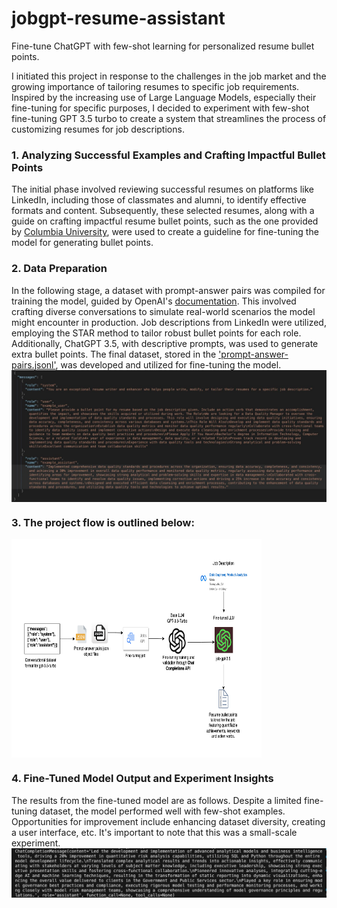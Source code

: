 # jobgpt-resume-assistant
Fine-tune ChatGPT with few-shot learning for personalized resume bullet points. 

I initiated this project in response to the challenges in the job market and the growing importance of tailoring resumes to specific job requirements. Inspired by the increasing use of Large Language Models, especially their fine-tuning for specific purposes, I decided to experiment with few-shot fine-tuning GPT 3.5 turbo to create a system that streamlines the process of customizing resumes for job descriptions.

### 1. Analyzing Successful Examples and Crafting Impactful Bullet Points
The initial phase involved reviewing successful resumes on platforms like LinkedIn, including those of classmates and alumni, to identify effective formats and content. Subsequently, these selected resumes, along with a guide on crafting impactful resume bullet points, such as the one provided by [Columbia University](https://www.careereducation.columbia.edu/resources/resumes-impact-creating-strong-bullet-points), were used to create a guideline for fine-tuning the model for generating bullet points.

### 2. Data Preparation
In the following stage, a dataset with prompt-answer pairs was compiled for training the model, guided by OpenAI's [documentation](https://platform.openai.com/docs/guides/fine-tuning/preparing-your-dataset). This involved crafting diverse conversations to simulate real-world scenarios the model might encounter in production. Job descriptions from LinkedIn were utilized, employing the STAR method to tailor robust bullet points for each role. Additionally, ChatGPT 3.5, with descriptive prompts, was used to generate extra bullet points. The final dataset, stored in the ['prompt-answer-pairs.jsonl'](https://github.com/rashmishreev/jobgpt-resume-assistant/blob/main/prompt-answer-pairs.jsonl), was developed and utilized for fine-tuning the model.
<img align="center" src="https://github.com/rashmishreev/jobgpt-resume-assistant/blob/main/Images/image.png"> 

### 3. The project flow is outlined below:
<img align="center" width="400" height="350" src="https://github.com/rashmishreev/jobgpt-resume-assistant/blob/main/Images/architecture.png"> 

### 4. Fine-Tuned Model Output and Experiment Insights
The results from the fine-tuned model are as follows. Despite a limited fine-tuning dataset, the model performed well with few-shot examples. Opportunities for improvement include enhancing dataset diversity, creating a user interface, etc. It's important to note that this was a small-scale experiment.
<img align="center" src="https://github.com/rashmishreev/jobgpt-resume-assistant/blob/main/Images/finetuning-output.png"> 
